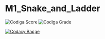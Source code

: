 # M1_Snake_and_Ladder

![Codiga Score](https://api.codiga.io/project/32282/score/svg)
![Codiga Grade](https://api.codiga.io/project/32282/status/svg)

[![Codacy Badge](https://app.codacy.com/project/badge/Grade/064290b0b1854e0686f14de0fcade771)](https://www.codacy.com/gh/VINUKONDASAISRINIVAS/M1_Snake_and_Ladder/dashboard?utm_source=github.com&amp;utm_medium=referral&amp;utm_content=VINUKONDASAISRINIVAS/M1_Snake_and_Ladder&amp;utm_campaign=Badge_Grade)
